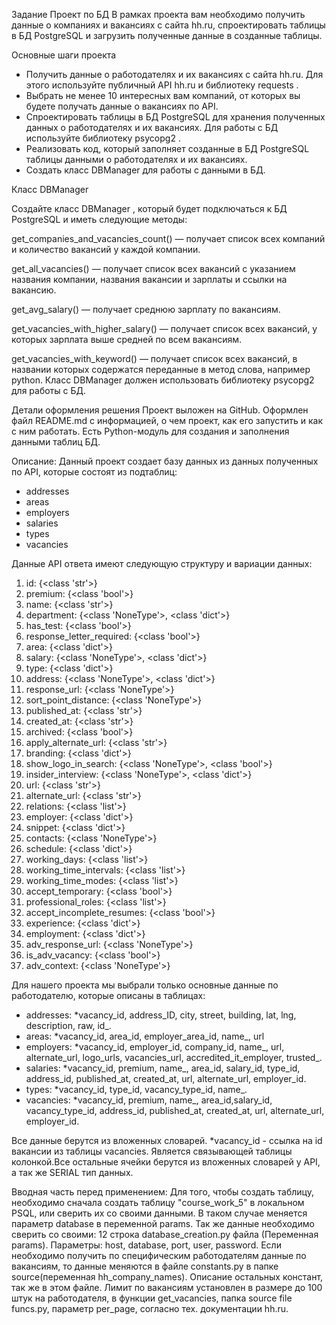 Задание
Проект по БД
В рамках проекта вам необходимо получить данные о компаниях и вакансиях с сайта hh.ru, спроектировать таблицы в БД
PostgreSQL и загрузить полученные данные в созданные таблицы.

Основные шаги проекта

- Получить данные о работодателях и их вакансиях с сайта hh.ru. Для этого используйте публичный API hh.ru и библиотеку
  requests
  .
- Выбрать не менее 10 интересных вам компаний, от которых вы будете получать данные о вакансиях по API.
- Спроектировать таблицы в БД PostgreSQL для хранения полученных данных о работодателях и их вакансиях. Для работы с БД
  используйте библиотеку
  psycopg2
  .
- Реализовать код, который заполняет созданные в БД PostgreSQL таблицы данными о работодателях и их вакансиях.
- Создать класс DBManager для работы с данными в БД.

Класс DBManager

Создайте класс
DBManager
, который будет подключаться к БД PostgreSQL и иметь следующие методы:

get_companies_and_vacancies_count()
— получает список всех компаний и количество вакансий у каждой компании.

get_all_vacancies()
— получает список всех вакансий с указанием названия компании, названия вакансии и зарплаты и ссылки на вакансию.

get_avg_salary()
— получает среднюю зарплату по вакансиям.

get_vacancies_with_higher_salary()
— получает список всех вакансий, у которых зарплата выше средней по всем вакансиям.

get_vacancies_with_keyword()
— получает список всех вакансий, в названии которых содержатся переданные в метод слова, например python.
Класс DBManager должен использовать библиотеку psycopg2 для работы с БД.

Детали оформления решения
Проект выложен на GitHub.
Оформлен файл README.md с информацией, о чем проект, как его запустить и как с ним работать.
Есть Python-модуль для создания и заполнения данными таблиц БД.

Описание:
Данный проект создает базу данных из данных полученных по API, которые состоят из подтаблиц:
- addresses
- areas
- employers
- salaries
- types
- vacancies

Данные API ответа имеют следующую структуру и вариации данных:
1. id: {<class 'str'>}
2. premium: {<class 'bool'>}
3. name: {<class 'str'>}
4. department: {<class 'NoneType'>, <class 'dict'>}
5. has_test: {<class 'bool'>}
6. response_letter_required: {<class 'bool'>}
7. area: {<class 'dict'>}
8. salary: {<class 'NoneType'>, <class 'dict'>}
9. type: {<class 'dict'>}
10. address: {<class 'NoneType'>, <class 'dict'>}
11. response_url: {<class 'NoneType'>}
12. sort_point_distance: {<class 'NoneType'>}
13. published_at: {<class 'str'>}
14. created_at: {<class 'str'>}
15. archived: {<class 'bool'>}
16. apply_alternate_url: {<class 'str'>}
17. branding: {<class 'dict'>}
18. show_logo_in_search: {<class 'NoneType'>, <class 'bool'>}
19. insider_interview: {<class 'NoneType'>, <class 'dict'>}
20. url: {<class 'str'>}
21. alternate_url: {<class 'str'>}
22. relations: {<class 'list'>}
23. employer: {<class 'dict'>}
24. snippet: {<class 'dict'>}
25. contacts: {<class 'NoneType'>}
26. schedule: {<class 'dict'>}
27. working_days: {<class 'list'>}
28. working_time_intervals: {<class 'list'>}
29. working_time_modes: {<class 'list'>}
30. accept_temporary: {<class 'bool'>}
31. professional_roles: {<class 'list'>}
32. accept_incomplete_resumes: {<class 'bool'>}
33. experience: {<class 'dict'>}
34. employment: {<class 'dict'>}
35. adv_response_url: {<class 'NoneType'>}
36. is_adv_vacancy: {<class 'bool'>}
37. adv_context: {<class 'NoneType'>}


Для нашего проекта мы выбрали только основные данные по работодателю, которые описаны в таблицах:
- addresses:
*vacancy_id, address_ID, city, street, building, lat, lng, description, raw, id_.
- areas:
*vacancy_id, area_id, employer_area_id, name_, url
- employers:
*vacancy_id, employer_id, company_id, name_, url, alternate_url, logo_urls, vacancies_url, accredited_it_employer, trusted_.
- salaries:
*vacancy_id, premium, name_, area_id, salary_id, type_id, address_id, published_at, created_at, url, alternate_url, employer_id.
- types:
*vacancy_id, type_id, vacancy_type_id, name_.
- vacancies:
*vacancy_id, premium, name_, area_id,salary_id, vacancy_type_id, address_id, published_at, created_at, url, alternate_url, employer_id.


Все данные берутся из вложенных словарей.
*vacancy_id - ссылка на id вакансии из таблицы vacancies. Является связывающей таблицы колонкой.Все остальные ячейки берутся из вложенных словарей у API, а так же SERIAL тип данных.

Вводная часть перед применением:
Для того, чтобы создать таблицу, необходимо сначала создать таблицу "course_work_5" в локальном PSQL, или сверить их со своими данными. В таком случае меняется параметр database в переменной params.
Так же данные необходимо сверить со своими: 12 строка database_creation.py файла (Переменная params). 
Параметры: host, database, port, user, password.
Если необходимо получить по специфическим работодателям данные по вакансиям, то данные меняются в файле constants.py в папке source(переменная hh_company_names). Описание остальных констант, так же в этом файле.
Лимит по вакансиям установлен в размере до 100 штук на работодателя, в функции get_vacancies, папка source file funcs.py, параметр per_page, согласно тех. документации hh.ru. 

